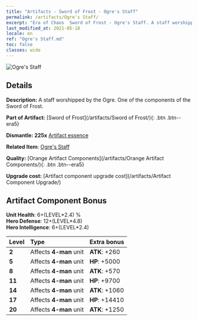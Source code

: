 ```yaml
---
title: "Artifacts - Sword of Frost - Ogre's Staff"
permalink: /artifacts/Ogre's Staff/
excerpt: "Era of Chaos  Sword of Frost - Ogre's Staff. A staff worshipped by the Ogre. One of the components of the Sword of Frost."
last_modified_at: 2021-05-18
locale: en
ref: "Ogre's Staff.md"
toc: false
classes: wide
---
```


 ![Ogre's Staff](/images/t/artifact_40434.png)



## Details

 **Description:** A staff worshipped by the Ogre. One of the components of the Sword of Frost.

 **Part of Artifact:** [Sword of Frost](/artifacts/Sword of Frost/){: .btn .btn--era5}

 **Dismantle: 225x** [Artifact essence](/Items/con_905/)

 **Related Item**: [Ogre's Staff](/Items/art_163/)

 **Quality:** [Orange Artifact Components](/artifacts/Orange Artifact Components/){: .btn .btn--era5}

 **Upgrade cost:** [Artifact component upgrade cost](/artifacts/Artifact Component Upgrade/)

## Artifact Component Bonus

  **Unit Health**: 6+(LEVEL\*2.4) %<br/>**Hero Defense**: 12+(LEVEL\*4.8)<br/>**Hero Intelligence**: 6+(LEVEL\*2.4)

  |  Level  | Type |    Extra bonus  | 
  |:--------|:-----|:----------------| 
  | **2** | Affects **4-man** unit | **ATK**: +260 | 
  | **5** | Affects **4-man** unit | **HP**: +5000 | 
  | **8** | Affects **4-man** unit | **ATK**: +570 | 
  | **11** | Affects **4-man** unit | **HP**: +9700 | 
  | **14** | Affects **4-man** unit | **ATK**: +1060 | 
  | **17** | Affects **4-man** unit | **HP**: +14410 | 
  | **20** | Affects **4-man** unit | **ATK**: +1250 | 
